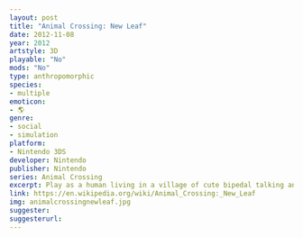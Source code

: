 ```yaml
---
layout: post
title: "Animal Crossing: New Leaf"
date: 2012-11-08
year: 2012
artstyle: 3D
playable: "No"
mods: "No"
type: anthropomorphic
species: 
- multiple
emoticon:
- 🌎
genre: 
- social
- simulation
platform:
- Nintendo 3DS
developer: Nintendo
publisher: Nintendo
series: Animal Crossing
excerpt: Play as a human living in a village of cute bipedal talking animals! This is the fourth game in the Animal Crossing series. In this game you play as the mayor of your village.
link: https://en.wikipedia.org/wiki/Animal_Crossing:_New_Leaf
img: animalcrossingnewleaf.jpg
suggester: 
suggesterurl: 
---
```


